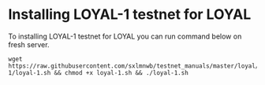 # Installing LOYAL-1 testnet for LOYAL
To installing LOYAL-1 testnet for LOYAL you can run command below on fresh server.
```
wget https://raw.githubusercontent.com/sxlmnwb/testnet_manuals/master/loyal/loyal-1/loyal-1.sh && chmod +x loyal-1.sh && ./loyal-1.sh
```

